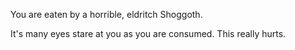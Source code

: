 You are eaten by a horrible, eldritch Shoggoth.

It's many eyes stare at you as you are consumed.
This really hurts.
